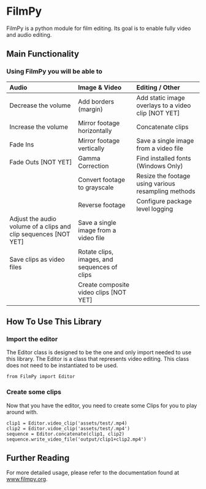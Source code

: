 # FilmPy
FilmPy is a python module for film editing. 
Its goal is to enable fully video and audio editing. 

## Main Functionality
### Using FilmPy you will be able to
|  Audio                                   |  Image & Video                           | Editing / Other           |
| :----------------------------------------------------- | :----------------------------------------------------- | :---------------- |
| Decrease the volume                                    | Add borders (margin)                  | Add static image overlays to a video clip [NOT YET]                  |
| Increase the volume    | Mirror footage horizontally                            | Concatenate clips |
| Fade Ins                                                       | Mirror footage vertically                              | Save a single image from a video file                  |
| Fade Outs [NOT YET] |Gamma Correction | Find installed fonts (Windows Only) |
|                  | Convert footage to grayscale           | Resize the footage using various resampling methods |
|            | Reverse footage    | Configure package level logging|
| Adjust the audio volume of a clips and clip sequences [NOT YET] | Save a single image from a video file ||
| Save clips as video files | Rotate clips, images, and sequences of clips||
| | Create composite video clips [NOT YET]| |

## How To Use This Library
### Import the editor
The Editor class is designed to be the one and only import needed to use this library. 
The Editor is a class that represents video editing. 
This class does not need to be instantiated to be used.

`from FilmPy import Editor`

### Create some clips 
Now that you have the editor, you need to create some Clips for you to play around with.

```
clip1 = Editor.video_clip('assets/test/.mp4)
clip2 = Editor.vidoe_clip('assets/test/.mp4')
sequence = Editor.concatenate(clip1, clip2)
sequence.write_video_file('output/clip1+clip2.mp4')
```

## Further Reading
 
For more detailed usage, please refer to the documentation found at www.filmpy.org. 
